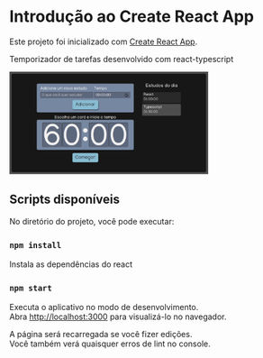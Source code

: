 # Introdução ao Create React App

Este projeto foi inicializado com [Create React App](https://github.com/facebook/create-react-app).

Temporizador de tarefas desenvolvido com react-typescript

<a href='https://react-escrevendocom-ts.vercel.app/'><img src='https://github.com/danielcosta010/react-escrevendocom_ts/blob/main/public/capa_projeto.png#vitrinedev' width='70%'/></a>

## Scripts disponíveis

No diretório do projeto, você pode executar:

### `npm install`

Instala as dependências do react

### `npm start`

Executa o aplicativo no modo de desenvolvimento.\
Abra [http://localhost:3000](http://localhost:3000) para visualizá-lo no navegador.

A página será recarregada se você fizer edições.\
Você também verá quaisquer erros de lint no console.

